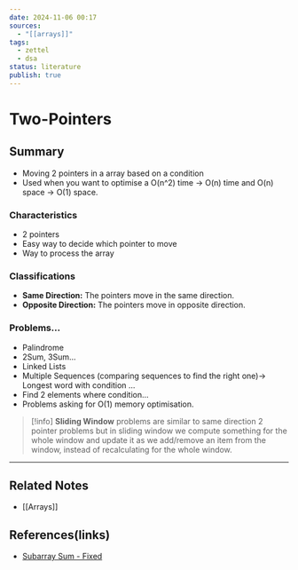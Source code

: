 ```yaml
---
date: 2024-11-06 00:17
sources:
  - "[[arrays]]"
tags:
  - zettel
  - dsa
status: literature
publish: true
---
```

# Two-Pointers

## Summary
- Moving 2 pointers in a array based on a condition
- Used when you want to optimise a O(n^2) time -> O(n) time and O(n) space -> O(1) space.
### Characteristics
- 2 pointers
- Easy way to decide which pointer to move
- Way to process the array

### Classifications
- **Same Direction:** The pointers move in the same direction.
- **Opposite Direction:** The pointers move in opposite direction.

### Problems...
- Palindrome
- 2Sum, 3Sum...
- Linked Lists
- Multiple Sequences (comparing sequences to find the right one)-> Longest word with condition ...
- Find 2 elements where condition...
- Problems asking for O(1) memory optimisation.

> [!info]
> **Sliding Window** problems are similar to same direction 2 pointer problems but in sliding window we compute something for the whole window and update it as we add/remove an item from the window, instead of recalculating for the whole window.

---
## Related Notes
- [[Arrays]]

## References(links)
- [Subarray Sum - Fixed](https://algo.monster/problems/subarray_sum_fixed)

